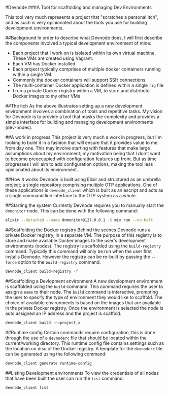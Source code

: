 #Devnode
###A Tool for scaffolding and managing Dev Environments

This tool very much represents a project that "scratches a personal itch", and as such is very opinionated about the tools you use for building development environments.

##Background
In order to describe what Devnode does, I will first describe the components involved a typical development environment of mine:
* Each project that I work on is isolated within its own virtual machine. These VMs are created using Vagrant.
* Each VM has Docker installed
* Each project typically comprises of multiple docker containers running within a single VM.
* Commonly the docker containers will support SSH connections.
* The multi-container Docker application is defined within a single `fig` file
* I run a private Docker registry within a VM, to store and distribute Docker images to my other VMs

##The itch
As the above illustrates setting up a new development environment involves a combination of tools and repetitive tasks. My vision for Devnode is to provide a tool that masks the complexity and provides a simple interface for building and managing development environments (dev-nodes).

##A work in progress
This project is very much a work in progress, but I'm looking to build it in a fashion that will ensure that it provides value to me from day one. This may involve starting with features that make large assumptions about my environment; my motivation being that I don't want to become preoccupied with configuration features up front. But as time progresses I will aim to add configuration options, making the tool less opinionated about its environment.

##How it works
Devnode is built using Elixir and structured as an umbrella project; a single repository comprising multiple OTP applications. One of these applications is `devnode_client` which is built as an escript and acts as a single command line interface to the OTP system as a whole.

##Starting the system
Currently Devnode requires you to manually start the `dnmonitor` node. This can be done with the following command:

```bash
elixir --detached --name dnmonitor@127.0.0.1 -S mix run --no-halt

```

##Scaffolding the Docker registry
Behind the scenes Devnode runs a private Docker registry, in a separate VM. The purpose of this registry is to store and make available Docker images to the user's development environments (nodes). The registry is scaffolded using the `build-registry` command. Typically this command will only be run when the user first installs Devnode. However the registry can be re-built by passing the `--force` option to the `build-registry` command.
```bash
devnode_client build-registry -f

```

##Scaffolding a Devlopment environment
A new development environment is scaffolded using the `build` command. This command requires the user to assign a `name` to their node. The `build` command is interactive, prompting the user to specify the type of environment they would like to scaffold. The choice of available environments is based on the images that are available in the private Docker registry. Once the environment is selected the node is auto assigned an IP address and the project is scaffold.
```bash
devnode_client build -n=project_x

```

##Runtime config
Certain commands require configuration, this is done through the use of a `devnoderc` file that should be located within the current/working directory. This runtime config file contains settings such as the location on disc of the Docker registry. A template for the `devnoderc` file can be generated using the following command:
```bash
devnode_client generate runtime-config

```

##Listing Development environments
To view the credentials of all nodes that have been built the user can run the `list` command:
```bash
devnode_client list

```

